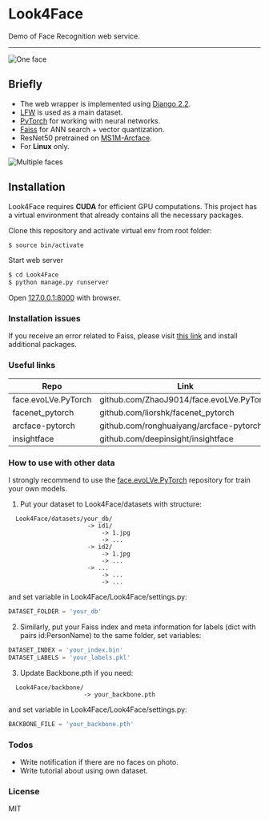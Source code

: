 # Look4Face
Demo of Face Recognition web service.

---
![One face](https://github.com/sankovalev/Look4Face/blob/master/Look4Face/media/examples/Example1.gif)

## Briefly
- The web wrapper is implemented using [Django 2.2](https://docs.djangoproject.com/en/2.2/releases/2.2/).
- [LFW](http://vis-www.cs.umass.edu/lfw/) is used as a main dataset.
- [PyTorch](https://pytorch.org/) for working with neural networks.
- [Faiss](https://github.com/facebookresearch/faiss) for ANN search + vector quantization.
- ResNet50 pretrained on [MS1M-Arcface](https://github.com/deepinsight/insightface#train).
- For **Linux** only.

![Multiple faces](https://github.com/sankovalev/Look4Face/blob/master/Look4Face/media/examples/Example2.gif)

## Installation
Look4Face requires **CUDA** for efficient GPU computations.
This project has a virtual environment that already contains all the necessary packages.

Clone this repository and activate virtual env from root folder:
```sh
$ source bin/activate
```
Start web server
```sh
$ cd Look4Face
$ python manage.py runserver
```
Open [127.0.0.1:8000](http://127.0.0.1:8000) with browser.

### Installation issues
If you receive an error related to Faiss, please visit [this link](https://github.com/onfido/faiss_prebuilt) and install additional packages.

### Useful links 
| Repo | Link |
| ------ | ------ |
| face.evoLVe.PyTorch | github.com/ZhaoJ9014/face.evoLVe.PyTorch |
| facenet_pytorch | github.com/liorshk/facenet_pytorch |
| arcface-pytorch | github.com/ronghuaiyang/arcface-pytorch |
| insightface | github.com/deepinsight/insightface |

### How to use with other data
I strongly recommend to use the [face.evoLVe.PyTorch](https://github.com/ZhaoJ9014/face.evoLVe.PyTorch) repository for train your own models.
1. Put your dataset to Look4Face/datasets with structure:
```
  Look4Face/datasets/your_db/
                      -> id1/
                          -> 1.jpg
                          -> ...
                      -> id2/
                          -> 1.jpg
                          -> ...
                      -> ...
                          -> ...
                          -> ...
  ```
and set variable in Look4Face/Look4Face/settings.py:
```python
DATASET_FOLDER = 'your_db'
```
2. Similarly, put your Faiss index and meta information for labels (dict with pairs id:PersonName) to the same folder, set variables:
```python
DATASET_INDEX = 'your_index.bin'
DATASET_LABELS = 'your_labels.pkl'
```
3. Update Backbone.pth if you need:
```
  Look4Face/backbone/
                     -> your_backbone.pth
  ```
and set variable in Look4Face/Look4Face/settings.py:
```python
BACKBONE_FILE = 'your_backbone.pth'
```

### Todos

 - Write notification if there are no faces on photo.
 - Write tutorial about using own dataset.

### License
MIT

[//]: # (These are reference links used in the body of this note and get stripped out when the markdown processor does its job. There is no need to format nicely because it shouldn't be seen. Thanks SO - http://stackoverflow.com/questions/4823468/store-comments-in-markdown-syntax)
   [L4F]: <https://github.com/sankovalev/Look4Facer>
